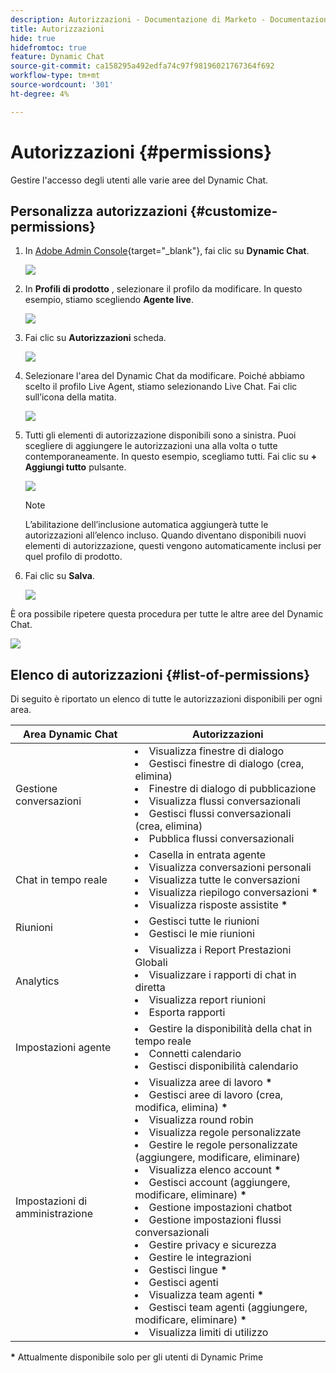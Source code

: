 ```yaml
---
description: Autorizzazioni - Documentazione di Marketo - Documentazione del prodotto
title: Autorizzazioni
hide: true
hidefromtoc: true
feature: Dynamic Chat
source-git-commit: ca158295a492edfa74c97f98196021767364f692
workflow-type: tm+mt
source-wordcount: '301'
ht-degree: 4%

---
```


# Autorizzazioni {#permissions}

Gestire l&#39;accesso degli utenti alle varie aree del Dynamic Chat.

## Personalizza autorizzazioni {#customize-permissions}

1. In [Adobe Admin Console](https://adminconsole.adobe.com/){target="_blank"}, fai clic su **Dynamic Chat**.

   ![](assets/permissions-1.png)

1. In **Profili di prodotto** , selezionare il profilo da modificare. In questo esempio, stiamo scegliendo **Agente live**.

   ![](assets/permissions-2.png)

1. Fai clic su **Autorizzazioni** scheda.

   ![](assets/permissions-3.png)

1. Selezionare l&#39;area del Dynamic Chat da modificare. Poiché abbiamo scelto il profilo Live Agent, stiamo selezionando Live Chat. Fai clic sull’icona della matita.

   ![](assets/permissions-4.png)

1. Tutti gli elementi di autorizzazione disponibili sono a sinistra. Puoi scegliere di aggiungere le autorizzazioni una alla volta o tutte contemporaneamente. In questo esempio, scegliamo tutti. Fai clic su **+ Aggiungi tutto** pulsante.

   ![](assets/permissions-5.png)

   >[!NOTE]
   >
   >L’abilitazione dell’inclusione automatica aggiungerà tutte le autorizzazioni all’elenco incluso. Quando diventano disponibili nuovi elementi di autorizzazione, questi vengono automaticamente inclusi per quel profilo di prodotto.

1. Fai clic su **Salva**.

   ![](assets/permissions-6.png)

È ora possibile ripetere questa procedura per tutte le altre aree del Dynamic Chat.

![](assets/permissions-7.png)

## Elenco di autorizzazioni {#list-of-permissions}

Di seguito è riportato un elenco di tutte le autorizzazioni disponibili per ogni area.

<table>
<thead>
  <tr>
    <th>Area Dynamic Chat</th>
    <th>Autorizzazioni</th>
  </tr>
</thead>
<tbody>
  <tr>
    <td>Gestione conversazioni</td>
    <td><li>Visualizza finestre di dialogo</li>
    <li>Gestisci finestre di dialogo (crea, elimina)</li>
    <li>Finestre di dialogo di pubblicazione</li>
    <li>Visualizza flussi conversazionali</li>
    <li>Gestisci flussi conversazionali (crea, elimina)</li>
    <li>Pubblica flussi conversazionali</li></td>
  </tr>
  <tr>
    <td>Chat in tempo reale</td>
    <td><li>Casella in entrata agente</li>
    <li>Visualizza conversazioni personali</li>
    <li>Visualizza tutte le conversazioni</li>
    <li>Visualizza riepilogo conversazioni <b>*</b></li>
    <li>Visualizza risposte assistite <b>*</b></li></td>
  </tr>
  <tr>
    <td>Riunioni</td>
    <td><li>Gestisci tutte le riunioni</li>
    <li>Gestisci le mie riunioni</li></td>
  </tr>
  <tr>
    <td>Analytics</td>
    <td><li>Visualizza i Report Prestazioni Globali</li>
    <li>Visualizzare i rapporti di chat in diretta</li>
    <li>Visualizza report riunioni</li>
    <li>Esporta rapporti</li></td>
  </tr>
  <tr>
    <td>Impostazioni agente</td>
    <td><li>Gestire la disponibilità della chat in tempo reale</li>
    <li>Connetti calendario</li>
    <li>Gestisci disponibilità calendario</li></td>
  </tr>
  <tr>
    <td>Impostazioni di amministrazione</td>
    <td><li>Visualizza aree di lavoro <b>*</b></li>
    <li>Gestisci aree di lavoro (crea, modifica, elimina) <b>*</b></li>
    <li>Visualizza round robin</li>
    <li>Visualizza regole personalizzate</li>
    <li>Gestire le regole personalizzate (aggiungere, modificare, eliminare)</li>
    <li>Visualizza elenco account <b>*</b></li>
    <li>Gestisci account (aggiungere, modificare, eliminare) <b>*</b></li>
    <li>Gestione impostazioni chatbot</li>
    <li>Gestione impostazioni flussi conversazionali</li>
    <li>Gestire privacy e sicurezza</li>
    <li>Gestire le integrazioni</li>
    <li>Gestisci lingue <b>*</b></li>
    <li>Gestisci agenti</li>
    <li>Visualizza team agenti <b>*</b></li>
    <li>Gestisci team agenti (aggiungere, modificare, eliminare) <b>*</b></li>
    <li>Visualizza limiti di utilizzo</li></td>
  </tr>
</tbody>
</table>

**&#42;** Attualmente disponibile solo per gli utenti di Dynamic Prime
